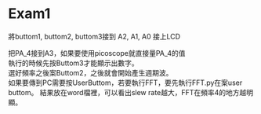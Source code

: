 # Exam1

將buttom1, buttom2, buttom3接到 A2, A1, A0
接上LCD

把PA_4接到A3，如果要使用picoscope就直接量PA_4的值  
執行的時候先按Buttom3才能顯示出數字。  
選好頻率之後案Buttom2，之後就會開始產生週期波。  
如果要傳到PC需要按UserButtom，若要執行FFT，要先執行FFT.py在案user buttom。
結果放在word檔裡，可以看出slew rate越大，FFT在頻率4的地方越明顯。
